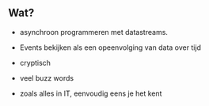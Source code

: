 ## Wat?

* asynchroon programmeren met datastreams.

* Events bekijken als een opeenvolging van data over tijd

* cryptisch
* veel buzz words
* zoals alles in IT, eenvoudig eens je het kent
